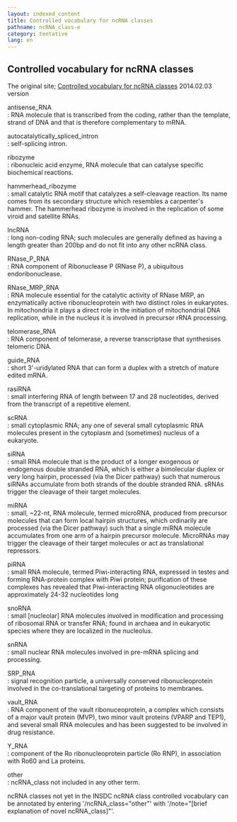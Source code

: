 ```yaml
---
layout: indexed_content
title: Controlled vocabulary for ncRNA classes
pathname: ncRNA_class-e
category: tentative
lang: en
---
```


## Controlled vocabulary for ncRNA classes

The original site; [Controlled vocabulary for ncRNA classes](http://www.insdc.org/documents/ncrna-vocabulary) 2014.02.03 version

antisense_RNA  
: RNA molecule that is transcribed from the coding, rather than the
template, strand of DNA and that is therefore complementary to mRNA.

autocatalytically_spliced_intron  
: self-splicing intron.

ribozyme  
: ribonucleic acid enzyme, RNA molecule that can catalyse specific
biochemical reactions.

hammerhead_ribozyme  
: small catalytic RNA motif that catalyzes a self-cleavage reaction.
Its name comes from its secondary structure which resembles a
carpenter's hammer. The hammerhead ribozyme is involved in the
replication of some viroid and satellite RNAs.

lncRNA  
: long non-coding RNA; such molecules are generally defined as having
a length greater than 200bp and do not fit into any other ncRNA
class.

RNase_P_RNA  
: RNA component of Ribonuclease P (RNase P), a ubiquitous
endoribonuclease.

RNase_MRP_RNA  
: RNA molecule essential for the catalytic activity of RNase MRP, an
enzymatically active ribonucleoprotein with two distinct roles in
eukaryotes. In mitochondria it plays a direct role in the initiation
of mitochondrial DNA replication, while in the nucleus it is
involved in precursor rRNA processing.

telomerase_RNA  
: RNA component of telomerase, a reverse transcriptase that
synthesises telomeric DNA.

guide_RNA  
: short 3'-uridylated RNA that can form a duplex with a stretch of
mature edited mRNA.

rasiRNA  
: small interfering RNA of length between 17 and 28 nucleotides,
derived from the transcript of a repetitive element.

scRNA  
: small cytoplasmic RNA; any one of several small cytoplasmic RNA
molecules present in the cytoplasm and (sometimes) nucleus of a
eukaryote.

siRNA  
: small RNA molecule that is the product of a longer exogenous or
endogenous double stranded RNA, which is either a bimolecular duplex
or very long hairpin, processed (via the Dicer pathway) such that
numerous siRNAs accumulate from both strands of the double stranded
RNA. sRNAs trigger the cleavage of their target molecules.

miRNA  
: small, ~22-nt, RNA molecule, termed microRNA, produced from
precursor molecules that can form local hairpin structures, which
ordinarily are processed (via the Dicer pathway) such that a single
miRNA molecule accumulates from one arm of a hairpin precursor
molecule. MicroRNAs may trigger the cleavage of their target
molecules or act as translational repressors.

piRNA  
: small RNA molecule, termed Piwi-interacting RNA, expressed in testes
and forming RNA-protein complex with Piwi protein; purification of
these complexes has revealed that Piwi-interacting RNA
oligonucleotides are approximately 24-32 nucleotides long

snoRNA  
: small [nucleolar] RNA molecules involved in modification and
processing of ribosomal RNA or transfer RNA; found in archaea and in
eukaryotic species where they are localized in the nucleolus.

snRNA  
: small nuclear RNA molecules involved in pre-mRNA splicing and
processing.

SRP_RNA  
: signal recognition particle, a universally conserved
ribonucleoprotein involved in the co-translational targeting of
proteins to membranes.

vault_RNA  
: RNA component of the vault ribonuceoprotein, a complex which
consists of a major vault protein (MVP), two minor vault proteins
(VPARP and TEP1), and several small RNA molecules and has been
suggested to be involved in drug resistance.

Y_RNA  
: component of the Ro ribonucleoprotein particle (Ro RNP), in
association with Ro60 and La proteins.

other  
: ncRNA_class not included in any other term.

ncRNA classes not yet in the INSDC ncRNA class controlled vocabulary can
be annotated by entering '/ncRNA_class="other"' with '/note="[brief
explanation of novel ncRNA_class]"'.
